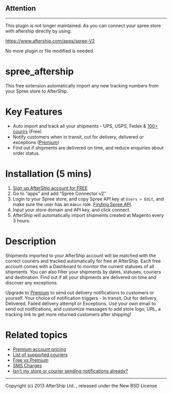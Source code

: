 ## Attention
---
This plugin is not longer maintained.
As you can connect your spree store with aftership directly by using:

https://www.aftership.com/apps/spree-V2

No more plugin or file modified is needed.


spree_aftership
==============
This free extension automatically import any new tracking numbers from your Spree store to AfterShip.

Key Features
==============
- Auto import and track all your shipments - UPS, USPS, Fedex & [100+ courirs](https://www.aftership.com/courier) (Free)
- Notify customers when in transit, out for delivery, delivered or exceptions ([Premium](https://www.aftership.com/premium))
- Find out if shipments are delivered on time, and reduce enquiries about order status.

Installation (5 mins) 
============
1. [Sign up AfterShip account for FREE](https://www.aftership.com/signup)
2. Go to “apps” and add “Spree Connector v2”
3. Login to your Spree store, and copy Spree API key at `Users > Edit`, and make sure the user has an `Admin` role. [Finding Spree API](https://aftership.uservoice.com/knowledgebase/articles/238182-finding-spree-api-credentials).
4. Input your store domain and API key, and click connect.
5. AfterShip will automatically import shipments created at Magento every 3 hours.

Description
============
Shipments imported to your AfterShip account will be matched with the correct couriers and tracked automatically for free at AfterShip. Each free account comes with a Dashboard to monitor the current statuses of all shipments. You can also filter your shipments by dates, statuses, couriers and destination. Find out if all your shipments are delivered on time and discover any exceptions.

Upgrade to [Premium](https://www.aftership.com/premium) to send out delivery notifications to customers or yourself. Your choice of notification triggers - In transit, Out for delivery, Delivered, Failed delivery attempt or Exceptions. Use your own email to send out notifications, and customize messages to add store logo, URL, a tracking link to get more returned customers after shipping! 

Related topics
============
- [Premium account pricing](https://www.aftership.com/premium)
- [List of supported couriers](https://www.aftership.com/courier)
- [Free vs Premium](https://www.aftership.com/free-vs-premium)
- [SMS Charges](https://www.aftership.com/sms-pricing)
- [Isn’t my store or courier sending notifications already?](https://aftership.uservoice.com/knowledgebase/articles/169634-isn-t-my-store-or-courier-sending-notifications-al)

---------------------------------------

Copyright (c) 2013 AfterShip Ltd. , released under the New BSD License
